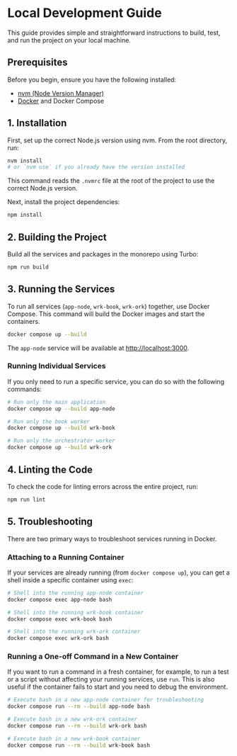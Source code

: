 # Local Development Guide

This guide provides simple and straightforward instructions to build, test, and run the project on your local machine.

## Prerequisites

Before you begin, ensure you have the following installed:
- [nvm (Node Version Manager)](https://github.com/nvm-sh/nvm)
- [Docker](https://www.docker.com/get-started) and Docker Compose

## 1. Installation

First, set up the correct Node.js version using nvm. From the root directory, run:

```bash
nvm install
# or `nvm use` if you already have the version installed
```

This command reads the `.nvmrc` file at the root of the project to use the correct Node.js version.

Next, install the project dependencies:

```bash
npm install
```

## 2. Building the Project

Build all the services and packages in the monorepo using Turbo:

```bash
npm run build
```

## 3. Running the Services

To run all services (`app-node`, `wrk-book`, `wrk-ork`) together, use Docker Compose. This command will build the Docker images and start the containers.

```bash
docker compose up --build
```

The `app-node` service will be available at [http://localhost:3000](http://localhost:3000).

### Running Individual Services

If you only need to run a specific service, you can do so with the following commands:

```bash
# Run only the main application
docker compose up --build app-node

# Run only the book worker
docker compose up --build wrk-book

# Run only the orchestrator worker
docker compose up --build wrk-ork
```

## 4. Linting the Code

To check the code for linting errors across the entire project, run:

```bash
npm run lint
```

## 5. Troubleshooting

There are two primary ways to troubleshoot services running in Docker.

### Attaching to a Running Container

If your services are already running (from `docker compose up`), you can get a shell inside a specific container using `exec`:

```bash
# Shell into the running app-node container
docker compose exec app-node bash

# Shell into the running wrk-book container
docker compose exec wrk-book bash

# Shell into the running wrk-ork container
docker compose exec wrk-ork bash
```

### Running a One-off Command in a New Container

If you want to run a command in a fresh container, for example, to run a test or a script without affecting your running services, use `run`. This is also useful if the container fails to start and you need to debug the environment.

```bash
# Execute bash in a new app-node container for troubleshooting
docker compose run --rm --build app-node bash

# Execute bash in a new wrk-ork container
docker compose run --rm --build wrk-ork bash

# Execute bash in a new wrk-book container
docker compose run --rm --build wrk-book bash
